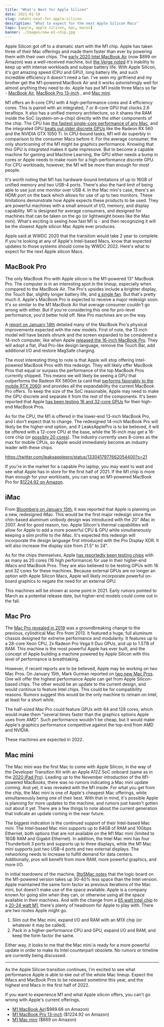 ```yaml
---
title: "What's Next for Apple Silicon"
date: 2021-01-10
slug: /whats-next-for-apple-silicon
description: "What to expect for the next Apple Silicon Macs"
tags: [apple, apple silicon, mac, macos]
banner: ./Images/new-m1-chip.jpg
---
```

Apple Silicon got off to a dramatic start with the M1 chip.  Apple has taken three of their Mac offerings and made them faster than ever by powering them with their own chips. The [early 2020 Intel MacBook Air](https://amzn.to/3nKdEGs) (now $899 on Amazon) was a well-received machine, but [the Verge noted](https://www.theverge.com/2020/3/26/21195008/apple-macbook-air-review-2020-new-keyboard-processor-battery-life-camera-price) it's inability to keep up with intense workloads and subpar battery life. With Apple Silicon, it's got amazing speed (CPU and GPU), long battery life, and such incredible efficiency it doesn't need a fan. I've seen my girlfriend and my brother get the M1-powered MacBook Air and it works astonishingly well for almost anything they need to do. Apple has put M1 inside three Macs so far - [MacBook Air](https://amzn.to/3645lPV), [MacBook Pro 13-inch](https://amzn.to/3ikHekz) , and [Mac mini](https://amzn.to/3svTljs). 

M1 offers an 8-core CPU with 4 high-performance cores and 4 efficiency cores. This is paired with an integrated, 7 or 8-core GPU that clocks 2.6 teraflops. It also has a unified memory architecture, so it shares the RAM inside the SoC (system-on-a-chip) directly with the other components of the chip. The CPU has [the fastest single-core performance of any Mac](https://browser.geekbench.com/mac-benchmarks), and the integrated GPU [beats out older discrete GPUs](https://www.techradar.com/news/apples-m1-chip-can-apparently-outperform-some-amd-and-nvidia-graphics-cards) like the Radeon RX 560 and the NVIDIA GTX 1050 Ti. In CPU-bound tasks, M1 will do superbly in comparison to the consumer Macs before it. For the average consumer, the only shortcoming of the M1 might be graphics performance. Knowing that this GPU is *integrated* makes it quite impressive. But to become a capable machine for gaming and Machine Learning, the GPU either needs a bump in cores or Apple needs to make room for a high-performance discrete GPU. For CPU workloads, however, the M1 will be more than enough for most people.

It's worth noting that M1 has hardware-bound limitations of up to 16GB of unified memory and two USB-4 ports. There's also the hard limit of being able to use just one monitor over USB 4. In the Mac mini's case, there's an HDMI port on the back which allows for use of up to two monitors. These limitations demonstrate how Apple expects these products to be used. They are powerful machines with a small amount of I/O, memory, and display capability. M1 is designed for average consumers, and designed for machines that can be taken on the go (or lightweight boxes like the Mac mini). What's exciting is seeing how fast M1 is - and then recognizing it will be the slowest Apple silicon Mac Apple ever produces.

Apple said at WWDC 2020 that the transition would take 2 year to complete. If you're looking at any of Apple's Intel-based Macs, know that expected updates to those systems should come by WWDC 2022. Here's what to expect for the next Apple silicon Macs.

## MacBook Pro

The only MacBook Pro with Apple silicon is the M1-powered 13" MacBook Pro. The computer is in an interesting spot in the lineup, especially when compared to the MacBook Air. The Pro's upsides include a brighter display, the Touch Bar, slightly longer battery life, and [a single fan](https://www.theverge.com/2020/11/10/21559228/apple-new-macbook-air-pro-difference-arm-m1-fan-thermal-performance). But that's pretty much it. Apple's MacBook Pro is expected to receive a major redesign soon. It's so similar to the M1 MacBook Air that average consumer couldn't go wrong with either. But if you're considering this one for pro-level performance, you'd better hold off. New Pro machines are on the way.

A [report on January 14th](https://www.macrumors.com/2021/01/15/new-macbook-pro-models-magsafe-ports/) detailed many of the MacBook Pro's physical improvements expected with the new models. First of note, the 13 inch model will have bezels shrunk and the screen expanded to be considered a 14-inch computer, like when Apple [released the 16-inch MacBook Pro](https://www.apple.com/newsroom/2019/11/apple-introduces-16-inch-macbook-pro-the-worlds-best-pro-notebook/). They will adopt a flat, iPad Pro-like design language, remove the Touch Bar, add additional I/O and restore MagSafe charging. 

The most interesting thing to note is that Apple will stop offering Intel-powered MacBook Pros with this redesign. They will likely offer MacBook Pros that equal or surpass the performance of the top MacBook Pros currently shipped. This means we will likely be seeing a GPU that outperforms the Radeon RX 5600m (a card that [performs favorably to the mobile RTX 2060](https://www.notebookcheck.net/Radeon-RX-5600M-vs-GeForce-RTX-2060-AMD-is-So-Freaking-Close.477270.0.html)) and provides all the expandability the current MacBook Pro offers. To keep the size of the SoC reasonable, Apple may need to make the GPU discrete and separate it from the rest of the components. It's been reported that Apple [has been testing 16 and 32-core GPUs](https://www.engadget.com/apple-silicon-mac-cpu-roadmap-leak-142247372.html) for their high-end MacBook Pros.

As for the CPU, the M1 is offered in the lower-end 13-inch MacBook Pro, and I don't expect that to change. The redesigned 14-inch MacBook Pro will likely be the higher-end option, and if LeaksApplePro is to be believed, it will be offered with a 12-core CPU at the base, while the 16-inch may get a 16-core chip (or [possibly 20 cores](https://www.engadget.com/apple-silicon-mac-cpu-roadmap-leak-142247372.html)). The industry currently uses 8-cores as the max for mobile CPUs, so Apple would immediately become an industry leader with these chips.

https://twitter.com/leaksapplepro/status/1330417977662054400?s=21

If you're in the market for a capable Pro laptop, you may want to wait and see what Apple has in store for the first half of 2021. If the M1 chip is more than enough for your workloads, you can snag an M1-powered MacBook Pro for [$1224.92 on Amazon](https://amzn.to/3ikHekz).

## iMac

From [Bloomberg on January 15th](https://www.bloomberg.com/news/articles/2021-01-15/apple-plans-redesigned-imac-new-mac-pro-smaller-mac-pro-cheaper-monitor), it was reported that Apple is planning on a new, redesigned iMac. This would be the first major redesign since the chin-based aluminum unibody design was introduced with the 20" iMac in 2007. And for good reason, too. Apple Silicon's thermal capabilities will allow for Apple to add a more powerful CPU & GPU while simultaneously keeping a slim profile to the iMac. It's expected this redesign will incorporate the design language first introduced with the Pro Display XDR. It will also increase the display size from 21.5" to 24".

As for the chips themselves, Apple [has reportedly been testing chips](https://www.engadget.com/apple-silicon-mac-cpu-roadmap-leak-142247372.html) with as many as 20 cores (16 high performance) for use in their higher-end iMacs and MacBook Pros. They are also believed to be testing GPUs with 16 and 32 cores for these machines. Because external GPUs are no longer an option with Apple Silicon Macs, Apple will likely incorporate powerful on-board graphics to negate the need for an external GPU.

This machines will be shown at some point in 2021. Early rumors pointed to March as a potential release date, but higher-end models could come out in the fall.

## Mac Pro

The [Mac Pro revealed in 2019](https://www.apple.com/newsroom/2019/06/apple-unveils-powerful-all-new-mac-pro-and-groundbreaking-pro-display-xdr/) was a groundbreaking change to the previous, cylindrical Mac Pro from 2013. It featured a huge, full aluminum chassis designed for extreme performance and modularity. It features up to a 28-core Xeon CPU, 2x Radeon Pro Vega II Duo GPUs, and up to 1.5TB of RAM. This machine is the most powerful Apple has ever built, and the concept of Apple building a machine powered by Apple Silicon with this level of performance is breathtaking.

However, if recent reports are to be believed, Apple may be working on two Mac Pros. On January 15th, Mark Gurman reported on [two new Mac Pros](https://www.macworld.com/article/3603414/imac-redesign-in-the-works-half-height-apple-silicon-mac-pro-coming-this-year.html). One will offer the highest performance Apple can get from Apple Silicon-based chips. The other would be an update to the current design, and would continue to feature Intel chips. This could be for compatibility reasons. Rumors suggest this would be the only machine to remain on Intel, at least for a short while.

The half-sized Mac Pro could feature GPUs with 64 and 128 cores, which would make them "several times faster than the graphics options Apple uses from AMD". Such performance wouldn't be cheap, but it would make Apple's graphics performance competitive against the top-end from AMD and NVIDIA.

These machines are expected in 2022.

## Mac mini

The Mac mini was the first Mac to come with Apple Silicon, in the way of the Developer Transition Kit with an Apple A12Z SoC onboard (same as in the [2020 iPad Pro](https://amzn.to/3nOXHPd)). Leading up to the November introduction of the M1-powered MacBooks, there was no rumors indicating a Mac mini update coming. And yet, it was revealed with the M1 inside. For what you get from the chip, the Mac mini is one of Apple's cheapest Mac offerings, while simultaneously being one of their best. With that in mind, it's possible Apple is planning for more updates to the machine, and rumors just haven't gotten out about it yet. There are a few things to note about the current generation that indicate an update coming in the near future.

The biggest indication is the continued support of their Intel-based Mac mini. The Intel-based Mac mini supports up to 64GB of RAM and 10Gbps Ethernet, both options that are not available on the M1 Mac mini (limited to 16GB RAM and Gigabit Ethernet). In addition, the Intel Mac mini has four Thunderbolt 3 ports and supports up to three displays, while the M1 Mac mini supports just two USB-4 ports and two external displays. The networking needs to increase to fulfill demand for data centers. Additionally, pros will benefit from more RAM, more powerful graphics, and more I/O.

In initial teardowns of the machine, [9to5Mac notes](https://9to5mac.com/2020/11/18/m1-mac-mini-teardown-why-isnt-it-smaller/) that the logic board on the M1-powered version takes up 30-40% less space than the Intel version. Apple maintained the same form factor as previous iterations of the Mac mini, but doesn't make use of the space available. Apple is a company known for going slim when they can, or otherwise using all the space available in their machines. And with the change from a [65 watt Intel chip](https://ark.intel.com/content/www/us/en/ark/products/134892/intel-core-i5-8500b-processor-9m-cache-up-to-4-10-ghz.html) to a [20-24 watt M1](https://www.anandtech.com/show/16252/mac-mini-apple-m1-tested/5), there's plenty of headroom for Apple to play with. There are two routes Apple might go.

1. Slim out the Mac mini, expand I/O and RAM with an M1X chip (or whatever it may be called).
2. Pack in a higher-performance CPU and GPU, expand I/O and RAM, and keep the form factor the same.

Either way, it looks to me that the Mac mini is ready for a more powerful update in order to make its Intel counterpart obsolete. No rumors or timeline are currently being discussed.

---

As the Apple Silicon transition continues, I'm excited to see what performance Apple is able to eke out of the whole Mac lineup. Expect the iMacs and MacBook Pros to be released sometime this year, and the highest end Macs in the first half of 2022.

If you want to experience M1 and what Apple silicon offers, you can't go wrong with Apple's current offerings.

- [M1 MacBook Air](https://amzn.to/3645lPV)($989.66 on Amazon)
- [M1 MacBook Pro 13-inch](https://amzn.to/3ikHekz) ($1224.92 on Amazon)
- [M1 Mac mini](https://amzn.to/3svTljs) ($669 on Amazon)